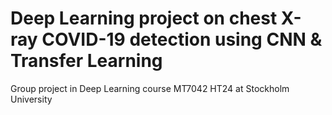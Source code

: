 # Deep Learning project on chest X-ray COVID-19 detection using CNN & Transfer Learning
Group project in Deep Learning course MT7042 HT24 at Stockholm University
